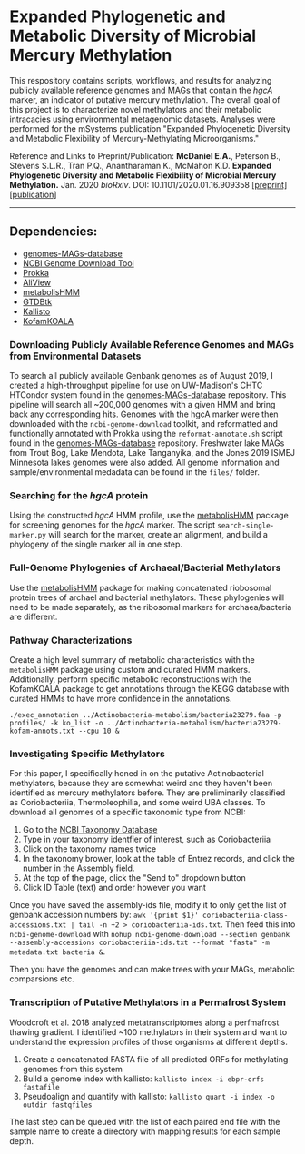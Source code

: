 # Expanded Phylogenetic and Metabolic Diversity of Microbial Mercury Methylation

This respository contains scripts, workflows, and results for analyzing publicly available reference genomes and MAGs that contain the _hgcA_ marker, an indicator of putative mercury methylation. The overall goal of this project is to characterize novel methylators and their metabolic intracacies using environmental metagenomic datasets. 
Analyses were performed for the mSystems publication "Expanded Phylogenetic Diversity and Metabolic Flexibility of Mercury-Methylating Microorganisms."

Reference and Links to Preprint/Publication: 
**McDaniel E.A.**, Peterson B., Stevens S.L.R., Tran P.Q., Anantharaman K., McMahon K.D. **Expanded Phylogenetic Diversity and Metabolic Flexibility of Microbial Mercury Methylation.** Jan. 2020 *bioRxiv*. DOI: 10.1101/2020.01.16.909358 [[preprint]](https://www.biorxiv.org/content/10.1101/2020.01.16.909358v1) [[publication]](https://msystems.asm.org/content/5/4/e00299-20)

--------------------------------------------------------------

## Dependencies: 

- [genomes-MAGs-database](https://github.com/elizabethmcd/genomes-MAGs-database)
- [NCBI Genome Download Tool](https://github.com/kblin/ncbi-genome-download)
- [Prokka](https://github.com/tseemann/prokka) 
- [AliView](http://www.ormbunkar.se/aliview/)
- [metabolisHMM](https://github.com/elizabethmcd/metabolisHMM)
- [GTDBtk](http://gtdb.ecogenomic.org/)
- [Kallisto](https://pachterlab.github.io/kallisto/)
- [KofamKOALA](https://www.genome.jp/tools/kofamkoala/)


### Downloading Publicly Available Reference Genomes and MAGs from Environmental Datasets

To search all publicly available Genbank genomes as of August 2019, I created a high-throughput pipeline for use on UW-Madison's CHTC HTCondor system found in the [genomes-MAGs-database](https://github.com/elizabethmcd/genomes-MAGs-database) repository. This pipeline will search all ~200,000 genomes with a given HMM and bring back any corresponding hits. Genomes with the hgcA marker were then downloaded with the `ncbi-genome-download` toolkit, and reformatted and functionally annotated with Prokka using the `reformat-annotate.sh` script found in the [genomes-MAGs-database](https://github.com/elizabethmcd/genomes-MAGs-database) repository. Freshwater lake MAGs from Trout Bog, Lake Mendota, Lake Tanganyika, and the Jones 2019 ISMEJ Minnesota lakes genomes were also added. All genome information and sample/environmental medadata can be found in the `files/` folder.  

### Searching for the _hgcA_ protein

Using the constructed _hgcA_ HMM profile, use the [metabolisHMM](https://github.com/elizabethmcd/metabolisHMM) package for screening genomes for the _hgcA_ marker. The script `search-single-marker.py` will search for the marker, create an alignment, and build a phylogeny of the single marker all in one step. 

### Full-Genome Phylogenies of Archaeal/Bacterial Methylators

Use the [metabolisHMM](https://github.com/elizabethmcd/metabolisHMM) package for making concatenated riobosomal protein trees of archael and bacterial methylators. These phylogenies will need to be made separately, as the ribosomal markers for archaea/bacteria are different. 

### Pathway Characterizations 

Create a high level summary of metabolic characteristics with the `metabolisHMM` package using custom and curated HMM markers. Additionally, perform specific metabolic reconstructions with the KofamKOALA package to get annotations through the KEGG database with curated HMMs to have more confidence in the annotations. 

```
./exec_annotation ../Actinobacteria-metabolism/bacteria23279.faa -p profiles/ -k ko_list -o ../Actinobacteria-metabolism/bacteria23279-kofam-annots.txt --cpu 10 &
```

### Investigating Specific Methylators

For this paper, I specifically honed in on the putative Actinobacterial methylators, because they are somewhat weird and they haven't been identified as mercury methylators before. They are preliminarily classified as Coriobacteriia, Thermoleophilia, and some weird UBA classes. To download all genomes of a specific taxonomic type from NCBI: 

1. Go to the [NCBI Taxonomy Database](https://www.ncbi.nlm.nih.gov/taxonomy)
2. Type in your taxonomy identfier of interest, such as Coriobacteriia
3. Click on the taxonomy names twice
4. In the taxonomy brower, look at the table of Entrez records, and click the number in the Assembly field.
5. At the top of the page, click the "Send to" dropdown button
6. Click ID Table (text) and order however you want

Once you have saved the assembly-ids file, modify it to only get the list of genbank accession numbers by: `awk '{print $1}' coriobacteriia-class-accessions.txt | tail -n +2 > coriobacteriia-ids.txt`. Then feed this into `ncbi-genome-download` with `nohup ncbi-genome-download --section genbank --assembly-accessions coriobacteriia-ids.txt --format "fasta" -m metadata.txt bacteria &`. 

Then you have the genomes and can make trees with your MAGs, metabolic comparsions etc.

### Transcription of Putative Methylators in a Permafrost System 

Woodcroft et al. 2018 analyzed metatranscriptomes along a perfmafrost thawing gradient. I identified ~100 methylators in their system and want to understand the expression profiles of those organisms at different depths. 

1. Create a concatenated FASTA file of all predicted ORFs for methylating genomes from this system
2. Build a genome index with kallisto: `kallisto index -i ebpr-orfs fastafile`
3. Pseudoalign and quantify with kallisto: `kallisto quant -i index -o outdir fastqfiles`

The last step can be queued with the list of each paired end file with the sample name to create a directory with mapping results for each sample depth. 
